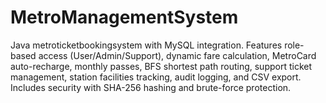 # MetroManagementSystem
Java metroticketbookingsystem with MySQL integration. Features role-based access (User/Admin/Support), dynamic fare calculation, MetroCard auto-recharge, monthly passes, BFS shortest path routing, support ticket management, station facilities tracking, audit logging, and CSV export. Includes security with SHA-256 hashing and brute-force protection.
